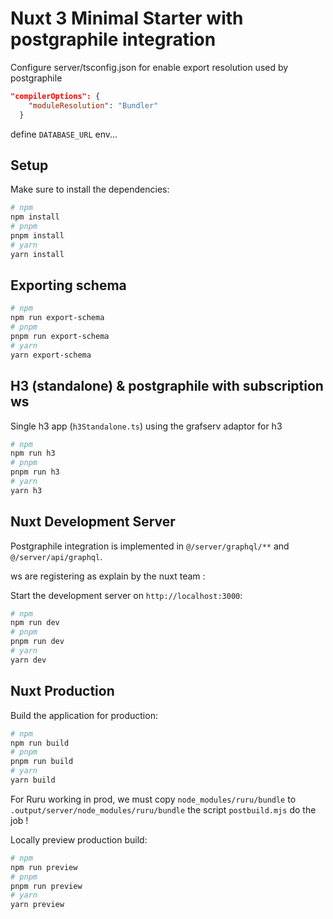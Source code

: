 # Nuxt 3 Minimal Starter with postgraphile integration

Configure server/tsconfig.json for enable export resolution used by postgraphile

```json
"compilerOptions": {
    "moduleResolution": "Bundler"
  }
```

define `DATABASE_URL` env...

## Setup

Make sure to install the dependencies:

```bash
# npm
npm install
# pnpm
pnpm install
# yarn
yarn install
```

## Exporting schema

```bash
# npm
npm run export-schema
# pnpm
pnpm run export-schema
# yarn
yarn export-schema
```

## H3 (standalone) & postgraphile with subscription ws

Single h3 app (`h3Standalone.ts`)
using the grafserv adaptor for h3

```bash
# npm
npm run h3
# pnpm
pnpm run h3
# yarn
yarn h3
```

## Nuxt Development Server

Postgraphile integration is implemented in `@/server/graphql/**` and `@/server/api/graphql`.

ws are registering as explain by the nuxt team :

Start the development server on `http://localhost:3000`:

```bash
# npm
npm run dev
# pnpm
pnpm run dev
# yarn
yarn dev
```

## Nuxt Production

Build the application for production:

```bash
# npm
npm run build
# pnpm
pnpm run build
# yarn
yarn build
```

For Ruru working in prod, we must copy `node_modules/ruru/bundle` to `.output/server/node_modules/ruru/bundle`
the script `postbuild.mjs` do the job !

Locally preview production build:

```bash
# npm
npm run preview
# pnpm
pnpm run preview
# yarn
yarn preview
```
